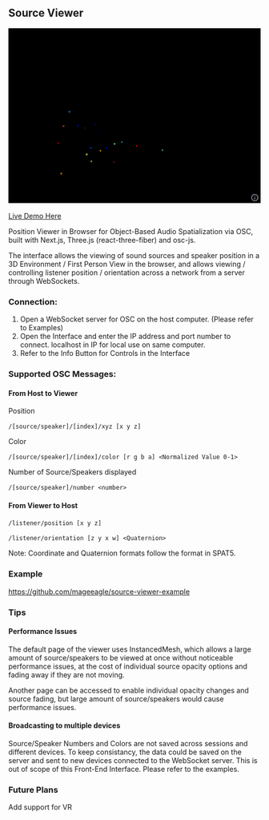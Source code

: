 ## Source Viewer

![](./docs/example.gif)

[Live Demo Here](https://source-viewer.vercel.app/)

Position Viewer in Browser for Object-Based Audio Spatialization via OSC, built with Next.js, Three.js (react-three-fiber) and osc-js.

The interface allows the viewing of sound sources and speaker position in a 3D Environment / First Person View in the browser, and allows viewing / controlling listener position / orientation across a network from a server through WebSockets.

### Connection:
1) Open a WebSocket server for OSC on the host computer. (Please refer to Examples)
2) Open the Interface and enter the IP address and port number to connect. localhost in IP for local use on same computer.
3) Refer to the Info Button for Controls in the Interface

### Supported OSC Messages:
#### From Host to Viewer
Position
```
/[source/speaker]/[index]/xyz [x y z]
```
Color
```
/[source/speaker]/[index]/color [r g b a] <Normalized Value 0-1>
```
Number of Source/Speakers displayed
```
/[source/speaker]/number <number>
```
#### From Viewer to Host
```
/listener/position [x y z]
```
```
/listener/orientation [z y x w] <Quaternion>
```
Note: Coordinate and Quaternion formats follow the format in SPAT5.

### Example
https://github.com/mageeagle/source-viewer-example

### Tips

#### Performance Issues
The default page of the viewer uses InstancedMesh, which allows a large amount of source/speakers to be viewed at once without noticeable performance issues, 
at the cost of individual source opacity options and fading away if they are not moving.

Another page can be accessed to enable individual opacity changes and source fading, but large amount of source/speakers would cause performance issues.


#### Broadcasting to multiple devices
Source/Speaker Numbers and Colors are not saved across sessions and different devices. To keep consistancy, the data could be saved on the server and sent to new devices connected to the WebSocket server. This is out of scope of this Front-End Interface. Please refer to the examples.

### Future Plans
Add support for VR